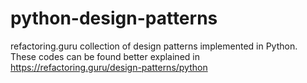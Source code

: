 # python-design-patterns
refactoring.guru collection of design patterns implemented in Python. These codes can be found better explained in https://refactoring.guru/design-patterns/python

